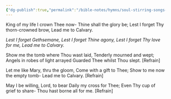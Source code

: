```yaml
---
{"dg-publish":true,"permalink":"/bible-notes/hymns/soul-stirring-songs-and-hymns/lead-me-to-calvary/","title":"Lead Me to Calvary","created":"","updated":""}
---
```



King of my life I crown Thee now-
Thine shall the glory be;
Lest I forget Thy thorn-crowned brow,
Lead me to Calvary.

*Lest I forget Gethsemane,
Lest I forget Thine agony,
Lest I forget Thy love for me,
Lead me to Calvary.*

Show me the tomb where Thou wast laid,
Tenderly mourned and wept;
Angels in robes of light arrayed
Guarded Thee whilst Thou slept. [Refrain]

Let me like Mary, thru the gloom,
Come with a gift to Thee;
Show to me now the empty tomb-
Lead me to Calvary. [Refrain]

May I be willing, Lord, to bear
Daily my cross for Thee;
Even Thy cup of grief to share-
Thou hast borne all for me. [Refrain]